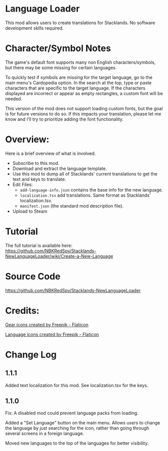 # Language Loader
This mod allows users to create translations for Stacklands.  No software development skills required.

# Character/Symbol Notes
The game's default font supports many non English characters/symbols, but there may be some missing for certain languages.

To quickly test if symbols are missing for the target language, go to the main menu's Cardopedia option.  In the search at the top, type or paste characters that are specific to the target language.  If the characters displayed are incorrect or appear as empty rectangles, a custom font will be needed.

This version of the mod does not support loading custom fonts, but the goal is for future versions to do so.
If this impacts your translation, please let me know and I'll try to prioritize adding the font functionality.

# Overview:
Here is a brief overview of what is involved.  

* Subscribe to this mod.
* Download and extract the language template.
* Use this mod to dump all of Stacklands' current translations to get the text and keys to translate.
* Edit Files: 
    * ``add-language-info.json`` contains the base info for the new language.
    * ``localization.tsv`` add translations. Same format as Stacklands' localization.tsv.
    * ``manifest.json`` (the standard mod description file).
* Upload to Steam

# Tutorial
The full tutorial is available here:  https://github.com/NBKRedSpy/Stacklands-NewLanguageLoader/wiki/Create-a-New-Language

# Source Code
https://github.com/NBKRedSpy/Stacklands-NewLanguageLoader


# Credits:
[Gear icons created by Freepik - Flaticon](https://www.flaticon.com/free-icons/gear)

[Language icons created by Freepik - Flaticon](https://www.flaticon.com/free-icons/language)

# Change Log
## 1.1.1
Added text localization for this mod. 
See localization.tsv for the keys.

## 1.1.0

Fix:  A disabled mod could prevent language packs from loading.

Added a "Set Language" button on the main menu.  Allows users to change the language by just searching for the icon, rather than going through several screens in a foreign language.

Moved new languages to the top of the languages for better visibility.
